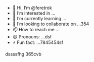 - 👋 Hi, I’m @feretrok
- 👀 I’m interested in ...
- 🌱 I’m currently learning ...
- 💞️ I’m looking to collaborate on ...354
- 📫 How to reach me ...
- 😄 Pronouns: ...dsf
- ⚡ Fun fact: ...7845454sf
<!---2fdguydsfsdfsdf
feretrok/feretrok is a ✨ special ✨ repository because its `README.md` (this file) appears on your GitHub profile.
You can click the Preview link to take a look at your changes.53
--->
dssssfhg
365cvb
